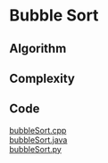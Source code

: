 # Bubble Sort

## Algorithm

## Complexity

## Code

[bubbleSort.cpp](./bubbleSort.cpp)<br/>
[bubbleSort.java](./bubbleSort.java)<br/>
[bubbleSort.py](./bubbleSort.py)